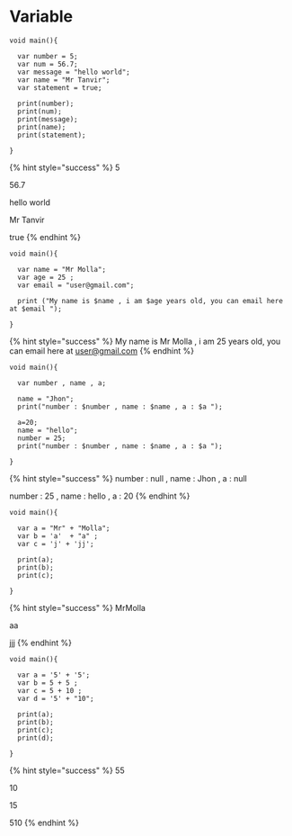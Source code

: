 # Variable

```
void main(){
  
  var number = 5; 
  var num = 56.7;
  var message = "hello world";
  var name = "Mr Tanvir";
  var statement = true;
  
  print(number);
  print(num);
  print(message);
  print(name);
  print(statement);
  
}
```

{% hint style="success" %}
5&#x20;

56.7&#x20;

hello world&#x20;

Mr Tanvir&#x20;

true
{% endhint %}

```
void main(){
  
  var name = "Mr Molla";
  var age = 25 ; 
  var email = "user@gmail.com";
  
  print ("My name is $name , i am $age years old, you can email here at $email ");
  
}
```

{% hint style="success" %}
My name is Mr Molla , i am 25 years old, you can email here at user@gmail.com
{% endhint %}

```
void main(){
  
  var number , name , a;  

  name = "Jhon";
  print("number : $number , name : $name , a : $a ");
      
  a=20;
  name = "hello";
  number = 25;
  print("number : $number , name : $name , a : $a ");

}
```

{% hint style="success" %}
number : null , name : Jhon , a : null&#x20;

number : 25 , name : hello , a : 20
{% endhint %}

```
void main(){
  
  var a = "Mr" + "Molla";
  var b = 'a'  + "a" ; 
  var c = 'j' + 'jj';

  print(a);
  print(b);
  print(c);
  
}
```

{% hint style="success" %}
MrMolla&#x20;

aa&#x20;

jjj
{% endhint %}

```
void main(){
  
  var a = '5' + '5';
  var b = 5 + 5 ; 
  var c = 5 + 10 ; 
  var d = '5' + "10";
   
  print(a);
  print(b);
  print(c);
  print(d);

}
```

{% hint style="success" %}
55&#x20;

10&#x20;

15&#x20;

510
{% endhint %}

